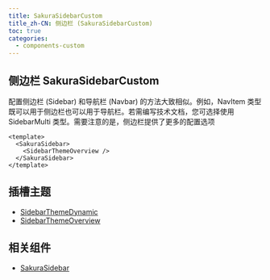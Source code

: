 ```yaml
---
title: SakuraSidebarCustom
title_zh-CN: 侧边栏 (SakuraSidebarCustom)
toc: true
categories:
  - components-custom
---
```


## 侧边栏 SakuraSidebarCustom

配置侧边栏 (Sidebar) 和导航栏 (Navbar) 的方法大致相似。例如，NavItem 类型既可以用于侧边栏也可以用于导航栏。若需编写技术文档，您可选择使用 SidebarMulti 类型。需要注意的是，侧边栏提供了更多的配置选项

```vue
<template>
  <SakuraSidebar>
    <SidebarThemeOverview />
  </SakuraSidebar>
</template>
```

## 插槽主题

* [SidebarThemeDynamic](/components-themes/SidebarThemeDynamic)
* [SidebarThemeOverview](/components-themes/SidebarThemeOverview)

## 相关组件

* [SakuraSidebar](/components/SakuraSidebar)
